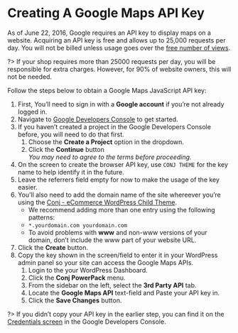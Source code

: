 # Creating A Google Maps API Key

As of June 22, 2016, Google requires an API key to display maps on a website. Acquiring an API key is free and allows up to 25,000 requests per day. You will not be billed unless usage goes over the [free number of views](https://cloud.google.com/maps-platform/).

?> If your shop requires more than 25000 requests per day, you will be responsible for extra charges. However, for 90% of website owners, this will not be needed.

Follow the steps below to obtain a Google Maps JavaScript API key:

1. First, You’ll need to sign in with a **Google account** if you’re not already logged in.
2. Navigate to [Google Developers Console](https://console.developers.google.com/flows/enableapi?apiid=maps_backend,static_maps_backend,geocoding_backend,maps_embed_backend,places_backend,geolocation,timezone_backend&keyType=CLIENT_SIDE&reusekey=true) to get started.
3. If you haven’t created a project in the Google Developers Console before, you will need to do that first.
   1. Choose the **Create a Project** option in the dropdown.
   2. Click the **Continue** button<br/>*You may need to agree to the terms before proceeding.*
4. On the screen to create the browser API key, use `CONJ THEME` for the key name to help identify it in the future.
5. Leave the referrers field empty for now to make the usage of the key easier.
6. You’ll also need to add the domain name of the site whereever you’re using the [Conj - eCommerce WordPress Child Theme](https://themeforest.net/item/conj-ecommerce-wordpress-theme/21935639?ref=mypreview).
   * We recommend adding more than one entry using the following patterns:
   * `*.yourdomain.com yourdomain.com`
   * To avoid problems with **www** and non-www versions of your domain, don’t include the www part of your website URL.
7. Click the **Create** button.
8. Copy the key shown in the screen/field to enter it in your WordPress admin panel so your site can access the Google Maps APIs.
   1. Login to the your WordPress Dashboard.
   2. Click the **Conj PowerPack** menu.
   3. From the sidebar on the left, select the **3rd Party API** tab.
   4. Locate the **Google Maps API** text-field and Paste your API key in.
   5. Click the **Save Changes** button.

?> If you didn’t copy your API key in the earlier step, you can find it on the [Credentials screen](https://console.developers.google.com/apis/credentials) in the Google Developers Console.
